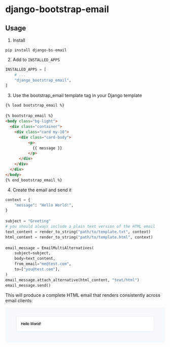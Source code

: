# django-bootstrap-email

## Usage

1. Install

```shell
pip install django-bs-email
```

2. Add to `INSTALLED_APPS`

```python
INSTALLED_APPS = [
    # ...
    "django_bootstrap_email",
]
```

3. Use the bootstrap_email template tag in your Django template

```html
{% load bootstrap_email %}

{% bootstrap_email %}
<body class="bg-light">
  <div class="container">
    <div class="card my-10">
      <div class="card-body">
          <p>
            {{ message }}
          </p>
      </div>
    </div>
  </div>
</body>
{% end_bootstrap_email %}
```

4. Create the email and send it

```python
context = {
    "message": "Hello World!",
}

subject = "Greeting"
# you should always include a plain text version of the HTML email
text_content = render_to_string("path/to/template.txt", context)
html_content = render_to_string("path/to/template.html", context)

email_message = EmailMultiAlternatives(
    subject=subject,
    body=text_content,
    from_email="me@test.com",
    to=["you@test.com"],
)
email_message.attach_alternative(html_content, "text/html")
email_message.send()
```

This will produce a complete HTML email that renders consistently across email clients:

![Rendered HTML email example](https://raw.githubusercontent.com/jhthompson/django-bootstrap-email/main/example.png)